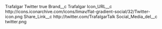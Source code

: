 <?xml version="1.0" encoding="UTF-8"?>
<CustomMetadata xmlns="http://soap.sforce.com/2006/04/metadata" xmlns:xsi="http://www.w3.org/2001/XMLSchema-instance" xmlns:xsd="http://www.w3.org/2001/XMLSchema">
    <label>Trafalgar Twitter</label>
    <protected>true</protected>
    <values>
        <field>Brand__c</field>
        <value xsi:type="xsd:string">Trafalgar</value>
    </values>
    <values>
        <field>Icon_URL__c</field>
        <value xsi:type="xsd:string">http://icons.iconarchive.com/icons/limav/flat-gradient-social/32/Twitter-icon.png</value>
    </values>
    <values>
        <field>Share_Link__c</field>
        <value xsi:type="xsd:string">http://twitter.com/TrafalgarTalk</value>
    </values>
    <values>
        <field>Social_Media_del__c</field>
        <value xsi:type="xsd:string">twitter.png</value>
    </values>
</CustomMetadata>
